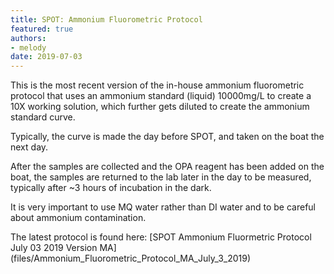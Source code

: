 ```yaml
---
title: SPOT: Ammonium Fluorometric Protocol
featured: true
authors:
- melody
date: 2019-07-03
---
```

This is the most recent version of the in-house ammonium fluorometric protocol that uses an ammonium standard (liquid) 10000mg/L to create a 10X working solution, which further gets diluted to create the ammonium standard curve. 

Typically, the curve is made the day before SPOT, and taken on the boat the next day. 

After the samples are collected and the OPA reagent has been added on the boat, the samples are returned to the lab later in the day to be measured, typically after ~3 hours of incubation in the dark. 

It is very important to use MQ water rather than DI water and to be careful about ammonium contamination. 

The latest protocol is found here: [SPOT Ammonium Fluormetric Protocol July 03 2019 Version MA] (files/Ammonium_Fluorometric_Protocol_MA_July_3_2019)
